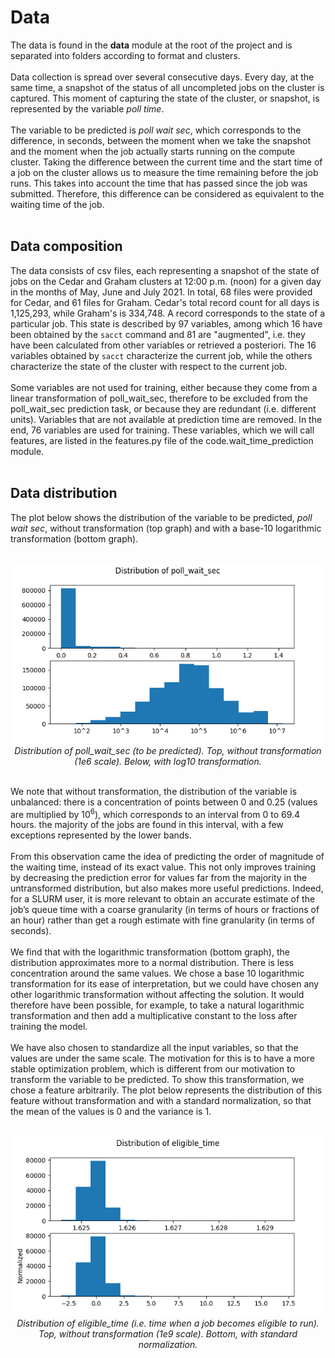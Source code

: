 # Data

The data is found in the **data** module at the root of the project and is separated into folders according to format and clusters.
<br><br>
Data collection is spread over several consecutive days. Every day, at the same time, a snapshot of the status of all uncompleted jobs on the cluster is captured. This moment of capturing the state of the cluster, or snapshot, is represented by the variable _poll time_.
<br><br>
The variable to be predicted is _poll wait sec_, which corresponds to the difference, in seconds, between the moment when we take the snapshot and the moment when the job actually starts running on the compute cluster. Taking the difference between the current time and the start time of a job on the cluster allows us to measure the time remaining before the job runs. This takes into account the time that has passed since the job was submitted. Therefore, this difference can be considered as equivalent to the waiting time of the job.
<br><br>

## Data composition

The data consists of csv files, each representing a snapshot of the state of jobs on the Cedar and Graham clusters at 12:00 p.m. (noon) for a given day in the months of May, June and July 2021. In total, 68 files were provided for Cedar, and 61 files for Graham. Cedar's total record count for all days is 1,125,293, while Graham's is 334,748. A record corresponds to the state of a particular job. This state is described by 97 variables, among which 16 have been obtained by the `sacct` command and 81 are "augmented", i.e. they have been calculated from other variables or retrieved a posteriori. The 16 variables obtained by `sacct` characterize the current job, while the others characterize the state of the cluster with respect to the current job.
<br><br>
Some variables are not used for training, either because they come from a linear transformation of poll_wait_sec, therefore to be excluded from the poll_wait_sec prediction task, or because they are redundant (i.e. different units). Variables that are not available at prediction time are removed. In the end, 76 variables are used for training. These variables, which we will call features, are listed in the features.py file of the code.wait_time_prediction module.
<br><br>

## Data distribution
The plot below shows the distribution of the variable to be predicted, _poll wait sec_, without transformation (top graph) and with a base-10 logarithmic transformation (bottom graph). 
<br><br>
<p align="center">
  <img src="../results/plots/dist_poll_wait_sec.png">
  <i>Distribution of poll_wait_sec (to be predicted). Top, without transformation (1e6 scale). Below, with log10 transformation.</i>
</p>
<br>
We note that without transformation, the distribution of the variable is unbalanced: there is a concentration of points between 0 and 0.25 (values ​​are multiplied by 10<sup>6</sup>), which corresponds to an interval from 0 to 69.4 hours. the majority of the jobs are found in this interval, with a few exceptions represented by the lower bands. 
<br><br>
From this observation came the idea of ​​predicting the order of magnitude of the waiting time, instead of its exact value. This not only improves training by decreasing the prediction error for values ​​far from the majority in the untransformed distribution, but also makes more useful predictions. Indeed, for a SLURM user, it is more relevant to obtain an accurate estimate of the job’s queue time with a coarse granularity (in terms of hours or fractions of an hour) rather than get a rough estimate with fine granularity (in terms of seconds).
<br><br>
We find that with the logarithmic transformation (bottom graph), the distribution approximates more to a normal distribution. There is less concentration around the same values. We chose a base 10 logarithmic transformation for its ease of interpretation, but we could have chosen any other logarithmic transformation without affecting the solution. It would therefore have been possible, for example, to take a natural logarithmic transformation and then add a multiplicative constant to the loss after training the model.
<br><br>
We have also chosen to standardize all the input variables, so that the values ​​are under the same scale. The motivation for this is to have a more stable optimization problem, which is different from our motivation to transform the variable to be predicted. To show this transformation, we chose a feature arbitrarily. The plot below represents the distribution of this feature without transformation and with a standard normalization, so that the mean of the values ​​is 0 and the variance is 1.
<br><br>
<p align="center">
  <img src="../results/plots/dist_eligible_time.png">
  <i>Distribution of eligible_time (i.e. time when a job becomes eligible to run). Top, without transformation (1e9 scale). Bottom, with standard normalization.</i>
</p>